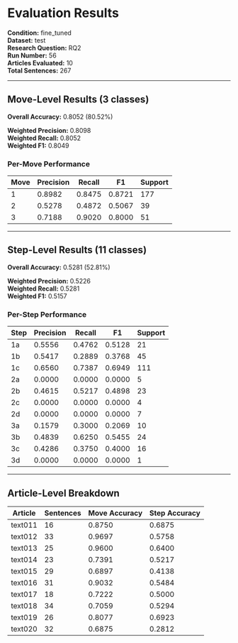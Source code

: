 # Evaluation Results

**Condition:** fine_tuned  
**Dataset:** test  
**Research Question:** RQ2  
**Run Number:** 56  
**Articles Evaluated:** 10  
**Total Sentences:** 267  

---

## Move-Level Results (3 classes)

**Overall Accuracy:** 0.8052 (80.52%)  

**Weighted Precision:** 0.8098  
**Weighted Recall:** 0.8052  
**Weighted F1:** 0.8049  

### Per-Move Performance

| Move | Precision | Recall | F1 | Support |
|------|-----------|--------|----|---------|
| 1 | 0.8982 | 0.8475 | 0.8721 | 177 |
| 2 | 0.5278 | 0.4872 | 0.5067 | 39 |
| 3 | 0.7188 | 0.9020 | 0.8000 | 51 |

---

## Step-Level Results (11 classes)

**Overall Accuracy:** 0.5281 (52.81%)  

**Weighted Precision:** 0.5226  
**Weighted Recall:** 0.5281  
**Weighted F1:** 0.5157  

### Per-Step Performance

| Step | Precision | Recall | F1 | Support |
|------|-----------|--------|----|---------|
| 1a | 0.5556 | 0.4762 | 0.5128 | 21 |
| 1b | 0.5417 | 0.2889 | 0.3768 | 45 |
| 1c | 0.6560 | 0.7387 | 0.6949 | 111 |
| 2a | 0.0000 | 0.0000 | 0.0000 | 5 |
| 2b | 0.4615 | 0.5217 | 0.4898 | 23 |
| 2c | 0.0000 | 0.0000 | 0.0000 | 4 |
| 2d | 0.0000 | 0.0000 | 0.0000 | 7 |
| 3a | 0.1579 | 0.3000 | 0.2069 | 10 |
| 3b | 0.4839 | 0.6250 | 0.5455 | 24 |
| 3c | 0.4286 | 0.3750 | 0.4000 | 16 |
| 3d | 0.0000 | 0.0000 | 0.0000 | 1 |

---

## Article-Level Breakdown

| Article | Sentences | Move Accuracy | Step Accuracy |
|---------|-----------|---------------|---------------|
| text011 | 16 | 0.8750 | 0.6875 |
| text012 | 33 | 0.9697 | 0.5758 |
| text013 | 25 | 0.9600 | 0.6400 |
| text014 | 23 | 0.7391 | 0.5217 |
| text015 | 29 | 0.6897 | 0.4138 |
| text016 | 31 | 0.9032 | 0.5484 |
| text017 | 18 | 0.7222 | 0.5000 |
| text018 | 34 | 0.7059 | 0.5294 |
| text019 | 26 | 0.8077 | 0.6923 |
| text020 | 32 | 0.6875 | 0.2812 |
